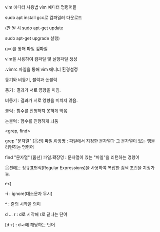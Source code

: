 vim 에디터 사용법
vim 에디터 명령어들


sudo apt install gcc로 컴파일러 다운로드

(안 될 시
sudo apt-get update

sudo apt-get upgrade 
실행)


gcc를 통해 파일 컴파일

vim을 사용하여 컴파일 및 실행파일 생성

.vimrc 파일을 통해 vim 에디터 환경설정


동기와 비동기, 블럭과 논블럭

동기 : 결과가 서로 영향을 미침.

비동기 : 결과가 서로 영향을 미치지 않음.

블럭 : 함수를 진행하지 못하게 막음

논블럭 : 함수를 진행하게 놔둠


<grep, find>

grep "문자열" [옵션] 파일.확장명 : 파일에서 지정한 문자열과 그 문자열이 있는 행을 리턴하는 명령어

find "문자열" [옵션] 파일.확장명 : 문자열이 있는 "파일"을 리턴하는 명령어

옵션에는 정규표현식(Regular Expressions)을 사용하여 복잡한 검색 조건을 지정가능.

ex)

-i : ignore(대소문자 무시)

^ : 줄의 시작을 의미

d ... r : d로 시작해 r로 끝나는 단어

[d-r] : d~r에 해당하는 단어
